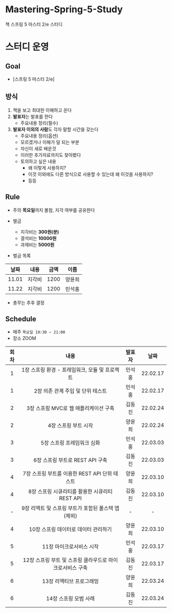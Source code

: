 # Mastering-Spring-5-Study
책 스프링 5 마스터 2/e 스터디

# 스터디 운영

## Goal
* [스프링 5 마스터 2/e]

## 방식
1. 책을 보고 최대한 이해하고 온다
2. **발표자**는 발표를 한다
    - 주요내용 정리(필수)
3. **발표자 이외의 사람**도 각자 말할 시간을 갖는다
    - 주요내용 정리(옵션)
    - 모르겠거나 이해가 덜 되는 부분
    - 자신이 새로 배운것
    - 이러한 추가자료까지도 찾아봤다
    - 토의하고 싶은 내용
        - 왜 이렇게 사용하지?
        - 이것 이외에도 다른 방식으로 사용할 수 있는데 왜 이것을 사용하지?
        - 등등
        
## Rule
- 주의 **목요일**까지 불참, 지각 여부를 공유한다
- 벌금
    - 지각비는 **300원(분)**
    - 결석비는 **10000원**
    - 과제비는 **5000원**
    
- 벌금 목록  
  
|날짜|내용|금액|이름|  
| :---: | :---: | :---: | :---: |  
|11.01|지각비|1200|양윤희|  
|11.22|지각비|1200|민석홍|  

- 총무는 추후 결정

## Schedule
- 매주  `목요일 19:30 ~ 21:00`  
- 장소 ZOOM

|회차|내용|발표자|날짜|
| :---: | :---: | :---: | :---: |
| 1 | 1장 스프링 환경 - 프레임워크, 모듈 및 프로젝트 | 민석홍 | 22.02.17 |
| 1 | 2장 의존 관계 주입 및 단위 테스트 | 민석홍 | 22.02.17 |
| 2 | 3장 스프링 MVC로 웹 애플리케이션 구축 | 김동진 | 22.02.24 |
| 2 | 4장 스프링 부트 시작 | 양윤희 | 22.02.24 |
| 3 | 5장 스프링 프레임워크 심화 | 민석홍 | 22.03.03 |
| 3 | 6장 스프링 부트로 REST API 구축 | 김동진 | 22.03.03 |
| 4 | 7장 스프링 부트를 이용한 REST API 단위 테스트 | 양윤희 | 22.03.10 |
| 4 | 8장 스프링 시큐리티를 활용한 시큐리티 REST API | 김동진 | 22.03.10 |
| - | 9장 리액트 및 스프링 부트가 포함된 풀스택 앱 (제외) | - | - |
| 4 | 10장 스프링 데이터로 데이터 관리하기 | 양윤희 | 22.03.10 |
| 5 | 11장 마이크로서비스 시작 | 민석홍 | 22.03.17 |
| 5 | 12장 스프링 부트 및 스프링 클라우드로 마이크로서비스 구축 | 김동진 | 22.03.17 |
| 6 | 13장 리액티브 프로그래밍 | 양윤희 | 22.03.24 |
| 6 | 14장 스프링 모범 사례| 김동진 | 22.03.24 |










